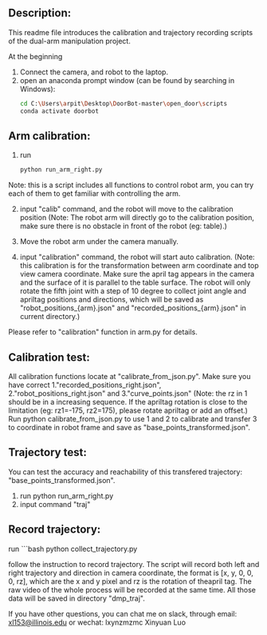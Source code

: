 ## Description:

This readme file introduces the calibration and trajectory recording scripts of the dual-arm manipulation project.

At the beginning
1. Connect the camera, and robot to the laptop.
2. open an anaconda prompt window (can be found by searching in Windows):
    ```bash
    cd C:\Users\arpit\Desktop\DoorBot-master\open_door\scripts
    conda activate doorbot

## Arm calibration:

1. run
    ```bash
    python run_arm_right.py
Note: this is a script includes all functions to control robot arm, you can try each of them to get familiar with controlling the arm.

2. input "calib" command, and the robot will move to the calibration position
(Note: The robot arm will directly go to the calibration position, make sure there is no obstacle in front of the robot (eg: table).)

3. Move the robot arm under the camera manually.

4. input "calibration" command, the robot will start auto calibration.
(Note: this calibration is for the transformation between arm coordinate and top view camera coordinate. Make sure the april tag appears in the camera and the surface of it is parallel to the table surface. The robot will only rotate the fifth joint with a step of 10 degree to collect joint angle and apriltag positions and directions, which will be saved as "robot_positions_{arm}.json" and "recorded_positions_{arm}.json" in current directory.)

Please refer to "calibration" function in arm.py for details.

## Calibration test:

All calibration functions locate at "calibrate_from_json.py".
Make sure you have correct 1."recorded_positions_right.json", 2."robot_positions_right.json" and 3."curve_points.json"
(Note: the rz in 1 should be in a increasing sequence. If the apriltag rotation is close to the limitation (eg: rz1=-175, rz2=175), please rotate apriltag or add an offset.)
Run python calibrate_from_json.py to use 1 and 2 to calibrate and transfer 3 to coordinate in robot frame and save as "base_points_transformed.json".

## Trajectory test:

You can test the accuracy and reachability of this transfered trajectory: "base_points_transformed.json".
1. run python run_arm_right.py
2. input command "traj"

## Record trajectory:

run 
    ```bash
    python collect_trajectory.py

follow the instruction to record trajectory.
The script will record both left and right trajectory and direction in camera coordinate, the format is [x, y, 0, 0, 0, rz], which are the x and y pixel and rz is the rotation of theapril tag. The raw video of the whole process will be recorded at the same time. All those data will be saved in directory "dmp_traj".

If you have other questions, you can chat me on slack, through email: xl153@illinois.edu or wechat: lxynzmzmc
Xinyuan Luo
